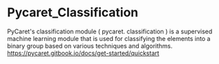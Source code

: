 # Pycaret_Classification  
PyCaret's classification module ( pycaret. classification ) is a supervised machine learning module that is used for classifying the elements into a binary group based on various techniques and algorithms.
https://pycaret.gitbook.io/docs/get-started/quickstart   
